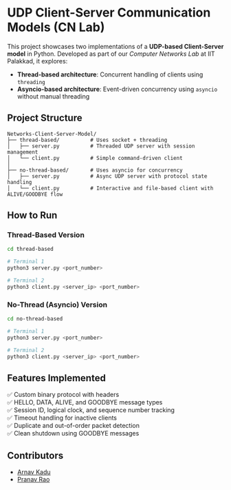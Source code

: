 
# UDP Client-Server Communication Models (CN Lab)

This project showcases two implementations of a **UDP-based Client-Server model** in Python. Developed as part of our *Computer Networks Lab* at IIT Palakkad, it explores:

- **Thread-based architecture**: Concurrent handling of clients using `threading`
- **Asyncio-based architecture**: Event-driven concurrency using `asyncio` without manual threading


## Project Structure

```
Networks-Client-Server-Model/
├── thread-based/          # Uses socket + threading
│   ├── server.py          # Threaded UDP server with session management
│   └── client.py          # Simple command-driven client
│
├── no-thread-based/       # Uses asyncio for concurrency
│   ├── server.py          # Async UDP server with protocol state handling
│   └── client.py          # Interactive and file-based client with ALIVE/GOODBYE flow
```


## How to Run

### Thread-Based Version

```bash
cd thread-based

# Terminal 1
python3 server.py <port_number>

# Terminal 2
python3 client.py <server_ip> <port_number>
```

### No-Thread (Asyncio) Version

```bash
cd no-thread-based

# Terminal 1
python3 server.py <port_number>

# Terminal 2
python3 client.py <server_ip> <port_number>
```

## Features Implemented

✅ Custom binary protocol with headers  
✅ HELLO, DATA, ALIVE, and GOODBYE message types  
✅ Session ID, logical clock, and sequence number tracking  
✅ Timeout handling for inactive clients  
✅ Duplicate and out-of-order packet detection  
✅ Clean shutdown using GOODBYE messages  


## Contributors

- [Arnav Kadu](https://github.com/AlphaPruned)
- [Pranav Rao](https://github.com/PranavRao25)


<!-- 
This is Computer Networks Assignmnt 3 done by
1. Pranav Rao - 112101038
2. Arnav Kadu - 112101022 -->